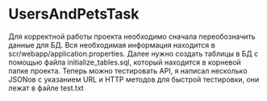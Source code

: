 # UsersAndPetsTask
Для корректной работы проекта необходимо сначала переобозначить данные для БД. Вся необходимая информация находится в scr/webapp/application.properties.
Далее нужно создать таблицы в БД с помощью файла initialize_tables.sql, который находится в корневой папке проекта. Теперь можно тестировать API, я написал несколько JSONов с указанием URL и HTTP методов для быстрой тестировки, они лежат в файле test.txt
